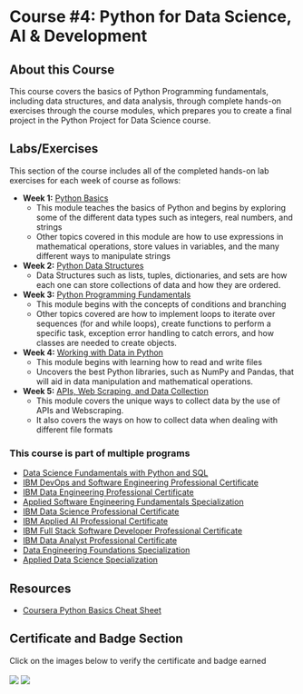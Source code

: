 # Course #4: Python for Data Science, AI & Development

## About this Course
This course covers the basics of Python Programming fundamentals, including data structures, and data analysis, through complete hands-on exercises through the course modules, which prepares you to create a final project in the Python Project for Data Science course.

## Labs/Exercises
This section of the course includes all of the completed hands-on lab exercises
for each week of course as follows:

- **Week 1:** [Python Basics](https://github.com/collinbashore/IBM-Data-Science-Professional-Certificate/tree/main/04%20-%20Python%20for%20Data%20Science%20and%20AI%20Development/Week%201%20Labs)
  - This module teaches the basics of Python and begins by exploring some of the different data types such as integers, real numbers, and strings
  - Other topics covered in this module are how to use expressions in mathematical operations, store values in variables, and the many different ways to manipulate strings
- **Week 2:** [Python Data Structures](https://github.com/collinbashore/IBM-Data-Science-Professional-Certificate/tree/main/04%20-%20Python%20for%20Data%20Science%20and%20AI%20Development/Week%202%20Labs)
  - Data Structures such as lists, tuples, dictionaries, and sets are how each one can store collections of data and how they are ordered.
- **Week 3:** [Python Programming Fundamentals](https://github.com/collinbashore/IBM-Data-Science-Professional-Certificate/tree/main/04%20-%20Python%20for%20Data%20Science%20and%20AI%20Development/Week%203%20Labs)
  - This module begins with the concepts of conditions and branching
  - Other topics covered are how to implement loops to iterate over sequences (for and while loops), create functions to perform a specific task, exception error handling to catch errors, and how classes are needed to create objects.
- **Week 4:** [Working with Data in Python](https://github.com/collinbashore/IBM-Data-Science-Professional-Certificate/tree/main/04%20-%20Python%20for%20Data%20Science%20and%20AI%20Development/Week%204%20Labs)
  - This module begins with learning how to read and write files
  - Uncovers the best Python libraries, such as NumPy and Pandas, that will aid in data manipulation and mathematical operations.
- **Week 5:** [APIs, Web Scraping, and Data Collection](https://github.com/collinbashore/IBM-Data-Science-Professional-Certificate/tree/main/04%20-%20Python%20for%20Data%20Science%20and%20AI%20Development/Week%205%20Labs)
  - This module covers the unique ways to collect data by the use of APIs and Webscraping.
  - It also covers the ways on how to collect data when dealing with different file formats

### This course is part of multiple programs
- [Data Science Fundamentals with Python and SQL](https://www.coursera.org/specializations/data-science-fundamentals-python-sql)
- [IBM DevOps and Software Engineering Professional Certificate](https://www.coursera.org/specializations/devops-and-software-engineering)
- [IBM Data Engineering Professional Certificate](https://www.coursera.org/specializations/ibm-data-engineer)
- [Applied Software Engineering Fundamentals Specialization](https://www.coursera.org/specializations/software-engineering-fundamentals)
- [IBM Data Science Professional Certificate](https://www.coursera.org/specializations/ibm-data-science)
- [IBM Applied AI Professional Certificate](https://www.coursera.org/specializations/applied-artifical-intelligence-ibm-watson-ai)
- [IBM Full Stack Software Developer Professional Certificate](https://www.coursera.org/specializations/ibm-full-stack-cloud-developer)
- [IBM Data Analyst Professional Certificate](https://www.coursera.org/specializations/ibm-data-analyst)
- [Data Engineering Foundations Specialization](https://www.coursera.org/specializations/data-engineering-foundations)
- [Applied Data Science Specialization](https://www.coursera.org/specializations/applied-data-science)

## Resources
- [Coursera Python Basics Cheat Sheet](https://github.com/collinbashore/IBM-Data-Science-Professional-Certificate/blob/main/04%20-%20Python%20for%20Data%20Science%20and%20AI%20Development/Python%20Cheat%20Sheet%20-%20The%20Basics%20Coursera.pdf)
## Certificate and Badge Section
Click on the images below to verify the certificate and badge earned<br><br>
[![](https://github.com/collinbashore/IBM-Data-Science-Professional-Certificate/blob/main/04%20-%20Python%20for%20Data%20Science%20and%20AI%20Development/python-for-data-science-and-ai.png)](https://www.credly.com/badges/4accd352-ca37-4267-8b83-393ff6e916fe/public_url)
[![](https://github.com/collinbashore/IBM-Data-Science-Professional-Certification/blob/main/04%20-%20Python%20for%20Data%20Science%20and%20AI%20Development/IBM%20Python%20for%20Data%20Science%2C%20AI%2C%20and%20Development%20Certificate.jpg)](https://coursera.org/verify/ZT8FUYQXX5A9)
